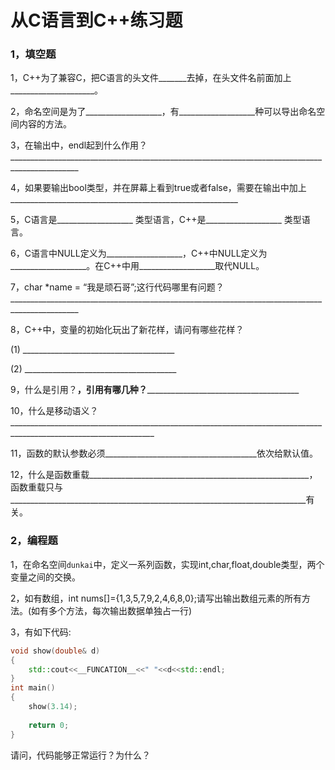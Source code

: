 # **从C语言到C++练习题**

### 1，**填空题**

1，C++为了兼容C，把C语言的头文件_______去掉，在头文件名前面加上_____________________。

2，命名空间是为了___________________，有___________________种可以导出命名空间内容的方法。

3，在输出中，endl起到什么作用？_______________________________________________________________________________________________            

4，如果要输出bool类型，并在屏幕上看到true或者false，需要在输出中加上_________________________________________________________      

5，C语言是___________________ 类型语言，C++是___________________ 类型语言。

6，C语言中NULL定义为___________________，C++中NULL定义为___________________。在C++中用___________________取代NULL。

7，char *name = “我是顽石哥”;这行代码哪里有问题？_______________________________________________________________________________________________         

8，C++中，变量的初始化玩出了新花样，请问有哪些花样？

(1) ______________________________________      

(2) ______________________________________      

9，什么是引用？____________________________________________________________________________，引用有哪几种？__________________________________________________________________________________________________________________               

10，什么是移动语义？__________________________________________________________________________________________________________________                    

11，函数的默认参数必须______________________________________依次给默认值。

12，什么是函数重载_______________________________________________________，函数重载只与 __________________________________________________________________________有关。



### 2，**编程题**

1，在命名空间`dunkai`中，定义一系列函数，实现int,char,float,double类型，两个变量之间的交换。

 

 

2，如有数组，int nums[]={1,3,5,7,9,2,4,6,8,0};请写出输出数组元素的所有方法。(如有多个方法，每次输出数据单独占一行)



3，有如下代码:

```cpp
void show(double& d)
{
    std::cout<<__FUNCATION__<<" "<<d<<std::endl;
}
int main()
{
    show(3.14);
    
    return 0;
}
```

请问，代码能够正常运行？为什么？